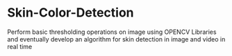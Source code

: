 # Skin-Color-Detection
Perform basic thresholding operations on image using OPENCV Libraries and eventually develop an algorithm for skin detection in image and video in real time
